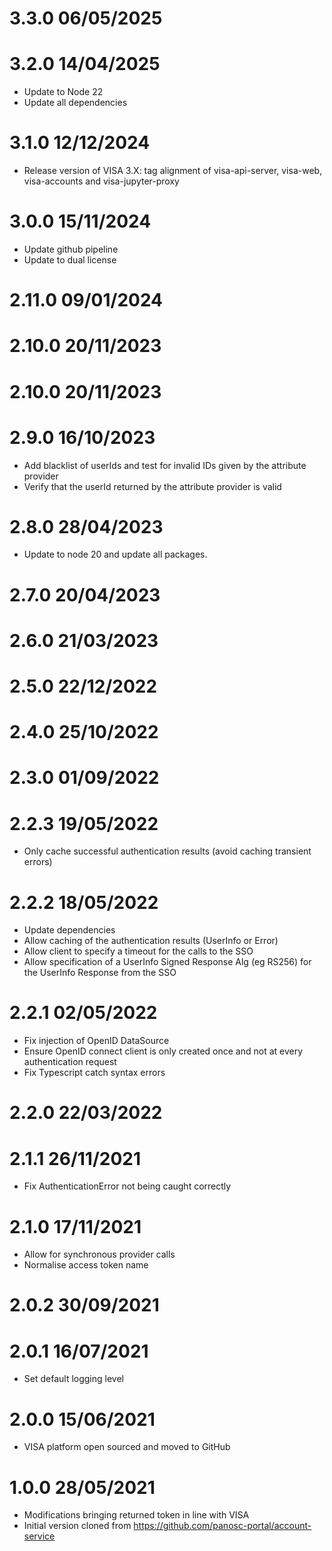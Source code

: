 3.3.0 06/05/2025
================

3.2.0 14/04/2025
================
 * Update to Node 22
 * Update all dependencies

3.1.0 12/12/2024
================
 * Release version of VISA 3.X: tag alignment of visa-api-server, visa-web, visa-accounts and visa-jupyter-proxy

3.0.0 15/11/2024
================
 * Update github pipeline
 * Update to dual license

2.11.0 09/01/2024
================

2.10.0 20/11/2023
================

2.10.0 20/11/2023
================

2.9.0 16/10/2023
================
 * Add blacklist of userIds and test for invalid IDs given by the attribute provider
 * Verify that the userId returned by the attribute provider is valid

2.8.0 28/04/2023
================
 * Update to node 20 and update all packages.

2.7.0 20/04/2023
================

2.6.0 21/03/2023
================

2.5.0 22/12/2022
================

2.4.0 25/10/2022
================

2.3.0 01/09/2022
================

2.2.3 19/05/2022
================
 * Only cache successful authentication results (avoid caching transient errors)

2.2.2 18/05/2022
================
 * Update dependencies
 * Allow caching of the authentication results (UserInfo or Error)
 * Allow client to specify a timeout for the calls to the SSO
 * Allow specification of a UserInfo Signed Response Alg (eg RS256) for the UserInfo Response from the SSO

2.2.1 02/05/2022
================
 * Fix injection of OpenID DataSource
 * Ensure OpenID connect client is only created once and not at every authentication request
 * Fix Typescript catch syntax errors

2.2.0 22/03/2022
================

2.1.1 26/11/2021
================
 * Fix AuthenticationError not being caught correctly

2.1.0 17/11/2021
================
 * Allow for synchronous provider calls
 * Normalise access token name

2.0.2 30/09/2021
================

2.0.1 16/07/2021
================
 * Set default logging level

2.0.0 15/06/2021
================
 * VISA platform open sourced and moved to GitHub

1.0.0 28/05/2021
================
 * Modifications bringing returned token in line with VISA
 * Initial version cloned from https://github.com/panosc-portal/account-service